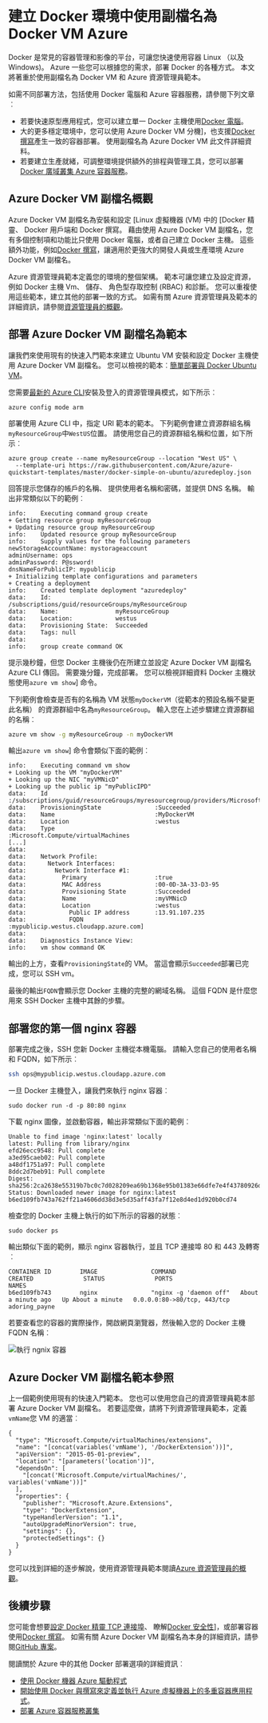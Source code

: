 <properties
   pageTitle="使用副檔名為 Azure Docker VM |Microsoft Azure"
   description="瞭解如何使用副檔名為 Docker VM 快速及安全地部署 Docker 環境中使用的資源管理員範本 Azure。"
   services="virtual-machines-linux"
   documentationCenter=""
   authors="iainfoulds"
   manager="timlt"
   editor=""/>

<tags
   ms.service="virtual-machines-linux"
   ms.devlang="na"
   ms.topic="article"
   ms.tgt_pltfrm="vm-linux"
   ms.workload="infrastructure"
   ms.date="10/25/2016"
   ms.author="iainfou"/>

# <a name="create-a-docker-environment-in-azure-using-the-docker-vm-extension"></a>建立 Docker 環境中使用副檔名為 Docker VM Azure
Docker 是常見的容器管理和影像的平台，可讓您快速使用容器 Linux （以及 Windows)。 Azure 一些您可以根據您的需求，部署 Docker 的各種方式。 本文將著重於使用副檔名為 Docker VM 和 Azure 資源管理員範本。 

如需不同部署方法，包括使用 Docker 電腦和 Azure 容器服務，請參閱下列文章︰

- 若要快速原型應用程式，您可以建立單一 Docker 主機使用[Docker 電腦](./virtual-machines-linux-docker-machine.md)。
- 大的更多穩定環境中，您可以使用 Azure Docker VM 分機]，也支援[Docker 撰寫](https://docs.docker.com/compose/overview/)產生一致的容器部署。 使用副檔名為 Azure Docker VM 此文件詳細資料。
- 若要建立生產就緒，可調整環境提供額外的排程與管理工具，您可以部署[Docker 廣域叢集 Azure 容器服務](../container-service/container-service-deployment.md)。


## <a name="azure-docker-vm-extension-overview"></a>Azure Docker VM 副檔名概觀
Azure Docker VM 副檔名為安裝和設定 [Linux 虛擬機器 (VM) 中的 [Docker 精靈、 Docker 用戶端和 Docker 撰寫。 藉由使用 Azure Docker VM 副檔名，您有多個控制項和功能比只使用 Docker 電腦，或者自己建立 Docker 主機。 這些額外功能，例如[Docker 撰寫](https://docs.docker.com/compose/overview/)，讓適用於更強大的開發人員或生產環境 Azure Docker VM 副檔名。

Azure 資源管理員範本定義您的環境的整個架構。 範本可讓您建立及設定資源，例如 Docker 主機 Vm、 儲存、 角色型存取控制 (RBAC) 和診斷。 您可以重複使用這些範本，建立其他的部署一致的方式。 如需有關 Azure 資源管理員及範本的詳細資訊，請參閱[資源管理員的概觀](../azure-resource-manager/resource-group-overview.md)。 


## <a name="deploy-a-template-with-the-azure-docker-vm-extension"></a>部署 Azure Docker VM 副檔名為範本
讓我們來使用現有的快速入門範本來建立 Ubuntu VM 安裝和設定 Docker 主機使用 Azure Docker VM 副檔名。 您可以檢視的範本︰[簡單部署與 Docker Ubuntu VM](https://github.com/Azure/azure-quickstart-templates/tree/master/docker-simple-on-ubuntu)。 

您需要[最新的 Azure CLI](../xplat-cli-install.md)安裝及登入的資源管理員模式，如下所示︰

```
azure config mode arm
```

部署使用 Azure CLI 中，指定 URI 範本的範本。 下列範例會建立資源群組名稱`myResourceGroup`中`WestUS`位置。 請使用您自己的資源群組名稱和位置，如下所示︰

```
azure group create --name myResourceGroup --location "West US" \
  --template-uri https://raw.githubusercontent.com/Azure/azure-quickstart-templates/master/docker-simple-on-ubuntu/azuredeploy.json
```

回答提示您儲存的帳戶的名稱、 提供使用者名稱和密碼，並提供 DNS 名稱。 輸出非常類似以下的範例︰

```
info:    Executing command group create
+ Getting resource group myResourceGroup
+ Updating resource group myResourceGroup
info:    Updated resource group myResourceGroup
info:    Supply values for the following parameters
newStorageAccountName: mystorageaccount
adminUsername: ops
adminPassword: P@ssword!
dnsNameForPublicIP: mypublicip
+ Initializing template configurations and parameters
+ Creating a deployment
info:    Created template deployment "azuredeploy"
data:    Id:                  /subscriptions/guid/resourceGroups/myResourceGroup
data:    Name:                myResourceGroup
data:    Location:            westus
data:    Provisioning State:  Succeeded
data:    Tags: null
data:
info:    group create command OK

```

提示幾秒鐘，但您 Docker 主機後仍在所建立並設定 Azure Docker VM 副檔名 Azure CLI 傳回。 需要幾分鐘，完成部署。 您可以檢視詳細資料 Docker 主機狀態使用`azure vm show`] 命令。

下列範例會檢查是否有的名稱為 VM 狀態`myDockerVM`（從範本的預設名稱不變更此名稱） 的資源群組中名為`myResourceGroup`。 輸入您在上述步驟建立資源群組的名稱︰

```bash
azure vm show -g myResourceGroup -n myDockerVM
```

輸出`azure vm show`] 命令會類似下面的範例︰

```
info:    Executing command vm show
+ Looking up the VM "myDockerVM"
+ Looking up the NIC "myVMNicD"
+ Looking up the public ip "myPublicIPD"
data:    Id                              :/subscriptions/guid/resourceGroups/myresourcegroup/providers/Microsoft.Compute/virtualMachines/MyDockerVM
data:    ProvisioningState               :Succeeded
data:    Name                            :MyDockerVM
data:    Location                        :westus
data:    Type                            :Microsoft.Compute/virtualMachines
[...]
data:
data:    Network Profile:
data:      Network Interfaces:
data:        Network Interface #1:
data:          Primary                   :true
data:          MAC Address               :00-0D-3A-33-D3-95
data:          Provisioning State        :Succeeded
data:          Name                      :myVMNicD
data:          Location                  :westus
data:            Public IP address       :13.91.107.235
data:            FQDN                    :mypublicip.westus.cloudapp.azure.com]
data:
data:    Diagnostics Instance View:
info:    vm show command OK
```

輸出的上方，查看`ProvisioningState`的 VM。 當這會顯示`Succeeded`部署已完成，您可以 SSH vm。

最後的輸出`FQDN`會顯示您 Docker 主機的完整的網域名稱。 這個 FQDN 是什麼您用來 SSH Docker 主機中其餘的步驟。


## <a name="deploy-your-first-nginx-container"></a>部署您的第一個 nginx 容器
部署完成之後，SSH 您新 Docker 主機從本機電腦。 請輸入您自己的使用者名稱和 FQDN，如下所示︰

```bash
ssh ops@mypublicip.westus.cloudapp.azure.com
```

一旦 Docker 主機登入，讓我們來執行 nginx 容器︰

```
sudo docker run -d -p 80:80 nginx
```

下載 nginx 圖像，並啟動容器，輸出非常類似下面的範例︰

```
Unable to find image 'nginx:latest' locally
latest: Pulling from library/nginx
efd26ecc9548: Pull complete
a3ed95caeb02: Pull complete
a48df1751a97: Pull complete
8ddc2d7beb91: Pull complete
Digest: sha256:2ca2638e55319b7bc0c7d028209ea69b1368e95b01383e66dfe7e4f43780926d
Status: Downloaded newer image for nginx:latest
b6ed109fb743a762ff21a4606dd38d3e5d35aff43fa7f12e8d4ed1d920b0cd74
```

檢查您的 Docker 主機上執行的如下所示的容器的狀態︰

```
sudo docker ps
```

輸出類似下面的範例，顯示 nginx 容器執行，並且 TCP 連接埠 80 和 443 及轉寄︰

```
CONTAINER ID        IMAGE               COMMAND                  CREATED              STATUS              PORTS                         NAMES
b6ed109fb743        nginx               "nginx -g 'daemon off"   About a minute ago   Up About a minute   0.0.0.0:80->80/tcp, 443/tcp   adoring_payne
```

若要查看您的容器的實際操作，開啟網頁瀏覽器，然後輸入您的 Docker 主機 FQDN 名稱︰

![執行 ngnix 容器](./media/virtual-machines-linux-dockerextension/nginxrunning.png)


## <a name="azure-docker-vm-extension-template-reference"></a>Azure Docker VM 副檔名範本參照
上一個範例使用現有的快速入門範本。 您也可以使用您自己的資源管理員範本部署 Azure Docker VM 副檔名。 若要這麼做，請將下列資源管理員範本，定義`vmName`您 VM 的適當︰

```
{
  "type": "Microsoft.Compute/virtualMachines/extensions",
  "name": "[concat(variables('vmName'), '/DockerExtension'))]",
  "apiVersion": "2015-05-01-preview",
  "location": "[parameters('location')]",
  "dependsOn": [
    "[concat('Microsoft.Compute/virtualMachines/', variables('vmName'))]"
  ],
  "properties": {
    "publisher": "Microsoft.Azure.Extensions",
    "type": "DockerExtension",
    "typeHandlerVersion": "1.1",
    "autoUpgradeMinorVersion": true,
    "settings": {},
    "protectedSettings": {}
  }
}
```

您可以找到詳細的逐步解說，使用資源管理員範本閱讀[Azure 資源管理員的概觀](../azure-resource-manager/resource-group-overview.md)。


## <a name="next-steps"></a>後續步驟
您可能會想要[設定 Docker 精靈 TCP 連接埠](https://docs.docker.com/engine/reference/commandline/dockerd/#/bind-docker-to-another-hostport-or-a-unix-socket)、 瞭解[Docker 安全性](https://docs.docker.com/engine/security/security/)]，或部署容器使用[Docker 撰寫](https://docs.docker.com/compose/overview/)。 如需有關 Azure Docker VM 副檔名為本身的詳細資訊，請參閱[GitHub 專案](https://github.com/Azure/azure-docker-extension/)。

閱讀關於 Azure 中的其他 Docker 部署選項的詳細資訊︰

- [使用 Docker 機器 Azure 驅動程式](./virtual-machines-linux-docker-machine.md)  
- [開始使用 Docker 與撰寫來定義並執行 Azure 虛擬機器上的多重容器應用程式](virtual-machines-linux-docker-compose-quickstart.md)。
- [部署 Azure 容器服務叢集](../container-service/container-service-deployment.md)
